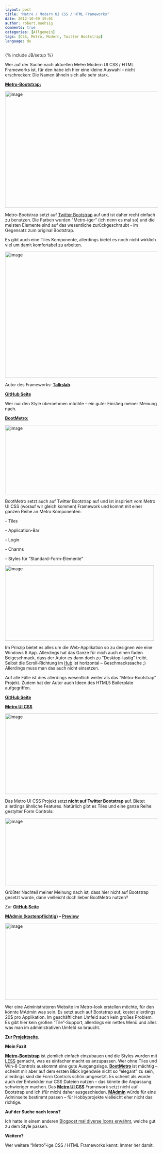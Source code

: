 ```yaml
---
layout: post
title: "Metro / Modern UI CSS / HTML Frameworks"
date: 2012-10-09 19:01
author: robert.muehsig
comments: true
categories: [Allgemein]
tags: [CSS, Metro, Modern, Twitter Bootstrap]
language: de
---
```

{% include JB/setup %}
<p>Wer auf der Suche nach aktuellen <strike>Metro</strike> Modern UI CSS / HTML Frameworks ist, für den habe ich hier eine kleine Auswahl – nicht erschrecken: Die Namen ähneln sich alle sehr stark.</p> <p><strong></strong> <p><strong><a href="http://talkslab.github.com/metro-bootstrap/index.html" target="_blank">Metro-Bootstrap:</a></strong></p> <p><a href="http://talkslab.github.com/metro-bootstrap/index.html" target="_blank"><img title="image" style="border-top: 0px; border-right: 0px; border-bottom: 0px; border-left: 0px; display: inline" border="0" alt="image" src="{{BASE_PATH}}/assets/wp-images/image1604.png" width="586" height="384"></a> </p> <p>Metro-Bootstrap setzt auf <a href="{{BASE_PATH}}/2012/02/02/twitter-bootstrap-2-0-released-release-prsentation/" target="_blank">Twitter Bootstrap</a> auf und ist daher recht einfach zu benutzen. Die Farben wurden "Metro-iger” (ich nenn es mal so) und die meisten Elemente sind auf das wesentliche zurückgeschraubt - im Gegensatz zum original Bootstrap. </p> <p>Es gibt auch eine Tiles Komponente, allerdings bietet es noch nicht wirklich viel um damit komfortabel zu arbeiten.</p> <p><a href="http://talkslab.github.com/metro-bootstrap/index.html" target="_blank"><img title="image" style="border-top: 0px; border-right: 0px; border-bottom: 0px; border-left: 0px; display: inline" border="0" alt="image" src="{{BASE_PATH}}/assets/wp-images/image1605.png" width="570" height="415"></a> </p> <p>Autor des Frameworks: <a href="http://talkslab.com/"><strong>Talkslab</strong></a></p> <p><a href="https://github.com/TalksLab/metro-bootstrap"><strong>GitHub Seite</strong></a></p> <p>Wer nur den Style übernehmen möchte – ein guter Einstieg meiner Meinung nach.</p> <p><a href="http://talkslab.github.com/metro-bootstrap/index.html"></a></p> <p><strong><a href="http://aozora.github.com/bootmetro/" target="_blank">BootMetro:</a></strong></p> <p><a href="{{BASE_PATH}}/assets/wp-images/image1606.png"><img title="image" style="border-top: 0px; border-right: 0px; border-bottom: 0px; border-left: 0px; display: inline" border="0" alt="image" src="{{BASE_PATH}}/assets/wp-images/image_thumb765.png" width="581" height="228"></a> </p> <p>BootMetro setzt auch auf Twitter Bootstrap auf und ist inspiriert vom Metro UI CSS (worauf wir gleich kommen) Framework und kommt mit einer ganzen Reihe an Metro Komponenten:</p> <p>- Tiles</p> <p>- Application-Bar</p> <p>- Login </p> <p>- Charms</p> <p>- Styles für “Standard-Form-Elemente”</p> <p><a href="{{BASE_PATH}}/assets/wp-images/image1607.png"><img title="image" style="border-top: 0px; border-right: 0px; border-bottom: 0px; border-left: 0px; display: inline" border="0" alt="image" src="{{BASE_PATH}}/assets/wp-images/image_thumb766.png" width="491" height="247"></a> </p> <p>Im Prinzip bietet es alles um die Web-Applikation so zu designen wie eine Windows 8 App. Allerdings hat das Ganze für mich auch einen faden Beigeschmack, dass der Autor es dann doch zu “Desktop-lastig” treibt. Selbst die Scroll-Richtung im <a href="http://aozora.github.com/bootmetro/hub.html" target="_blank">Hub</a> ist horizontal – Geschmackssache ;) Allerdings muss man das auch nicht einsetzen.</p> <p>Auf alle Fälle ist dies allerdings wesentlich weiter als das “Metro-Bootstrap” Projekt. Zudem hat der Autor auch Ideen des HTML5 Boilerplate aufgegriffen.</p> <p><a href="http://aozora.github.com/bootmetro/" target="_blank"><strong>GitHub Seite</strong></a></p> <p><a href="http://aozora.github.com/bootmetro/"></a></p> <p><a href="http://metroui.org.ua/" target="_blank"><strong>Metro UI CSS</strong></a></p> <p><a href="{{BASE_PATH}}/assets/wp-images/image1608.png"><img title="image" style="border-top: 0px; border-right: 0px; border-bottom: 0px; border-left: 0px; display: inline" border="0" alt="image" src="{{BASE_PATH}}/assets/wp-images/image_thumb767.png" width="579" height="265"></a> </p> <p>Das Metro UI CSS Projekt setzt<strong> nicht auf Twitter Bootstrap</strong> auf. Bietet allerdings ähnliche Features. Natürlich gibt es Tiles und eine ganze Reihe gestylter Form Controls:</p> <p><a href="{{BASE_PATH}}/assets/wp-images/image1609.png"><img title="image" style="border-top: 0px; border-right: 0px; border-bottom: 0px; border-left: 0px; display: inline" border="0" alt="image" src="{{BASE_PATH}}/assets/wp-images/image_thumb768.png" width="558" height="221"></a> </p> <p>Größter Nachteil meiner Meinung nach ist, dass hier nicht auf Bootstrap gesetzt wurde, dann vielleicht doch lieber BootMetro nutzen?</p> <p>Zur <a href="https://github.com/olton/Metro-UI-CSS" target="_blank"><strong>GitHub Seite</strong></a></p> <p><strong><a href="https://wrapbootstrap.com/theme/madmin-admin-theme-WB042R743" target="_blank">MAdmin (kostenpflichtig)</a> – <a href="http://wrapbootstrap.com/preview/WB042R743" target="_blank">Preview</a></strong></p> <p><a href="{{BASE_PATH}}/assets/wp-images/image1610.png"><img title="image" style="border-top: 0px; border-right: 0px; border-bottom: 0px; border-left: 0px; display: inline" border="0" alt="image" src="{{BASE_PATH}}/assets/wp-images/image_thumb769.png" width="574" height="253"></a> </p> <p>Wer eine Administratoren Website im Metro-look erstellen möchte, für den könnte MAdmin was sein. Es setzt auch auf Bootstrap auf, kostet allerdings 20$ pro Applikation. Im geschäftlichen Umfeld auch kein großes Problem. Es gibt hier kein großen “Tile”-Support, allerdings ein nettes Menü und alles was man im administrativen Umfeld so braucht.</p> <p><strong>Zur </strong><a href="https://wrapbootstrap.com/theme/madmin-admin-theme-WB042R743" target="_blank"><strong>Projektseite</strong></a><strong>.</strong></p> <p><strong>Mein Fazit</strong></p> <p><a href="http://talkslab.github.com/metro-bootstrap/index.html" target="_blank"><strong>Metro-Bootstrap</strong></a> ist ziemlich einfach einzubauen und die Styles wurden mit <a href="{{BASE_PATH}}/2012/05/13/sass-less-coffeescript-in-visual-studio-mit-der-web-workbench/" target="_blank">LESS</a> gemacht, was es einfacher macht es anzupassen. Wer ohne Tiles und Win-8 Controls auskommt eine gute Ausgangslage. <a href="http://aozora.github.com/bootmetro/" target="_blank"><strong>BootMetro</strong></a><strong>&nbsp;</strong>ist mächtig – scheint mir aber auf dem ersten Blick irgendwie nicht so “elegant” zu sein, allerdings sind die Form Controls schön umgesetzt. Es scheint als würde auch der Entwickler nur CSS Dateien nutzen – das könnte die Anpassung schwieriger machen. Das <a href="http://metroui.org.ua/" target="_blank"><strong>Metro UI CSS</strong></a> Framework setzt nicht auf Bootstrap und ich (für mich) daher ausgeschieden. <a href="http://wrapbootstrap.com/preview/WB042R743" target="_blank"><strong>MAdmin</strong></a> würde für eine Adminseite bestimmt passen – für Hobbyprojekte vielleicht eher nicht das richtige.</p> <p><strong>Auf der Suche nach Icons?</strong></p> <p>Ich hatte in einem anderen <a href="{{BASE_PATH}}/2012/03/12/metro-monochrome-icons-als-font-family-fr-web-apps/" target="_blank">Blogpost mal diverse Icons erwähnt</a>, welche gut zu dem Style passen.</p> <p><strong>Weitere?</strong></p> <p>Wer weitere “Metro”-ige CSS / HTML Frameworks kennt: Immer her damit.</p>
